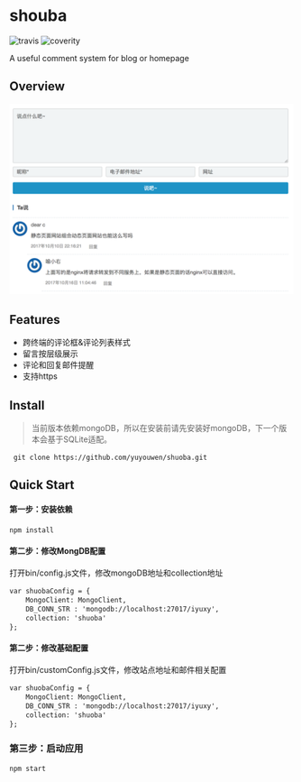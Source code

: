 # shouba 
![travis](https://travis-ci.org/yuyouwen/shuoba.svg?branch=master)   ![coverity](https://scan.coverity.com/projects/14065/badge.svg)

A useful comment system for blog or homepage

## Overview
![overview](./assets/overview.png)

## Features

* 跨终端的评论框&评论列表样式
* 留言按层级展示
* 评论和回复邮件提醒
* 支持https

## Install

> 当前版本依赖mongoDB，所以在安装前请先安装好mongoDB，下一个版本会基于SQLite适配。

```
 git clone https://github.com/yuyouwen/shuoba.git

```

## Quick Start
#### 第一步：安装依赖
```
npm install

```
#### 第二步：修改MongDB配置
打开bin/config.js文件，修改mongoDB地址和collection地址
```
var shuobaConfig = {
    MongoClient: MongoClient,
    DB_CONN_STR : 'mongodb://localhost:27017/iyuxy',
    collection: 'shuoba'
};
```
#### 第二步：修改基础配置
打开bin/customConfig.js文件，修改站点地址和邮件相关配置
```
var shuobaConfig = {
    MongoClient: MongoClient,
    DB_CONN_STR : 'mongodb://localhost:27017/iyuxy',
    collection: 'shuoba'
};
```

### 第三步：启动应用

```
npm start
```
